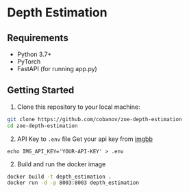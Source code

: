 # Depth Estimation

## Requirements

- Python 3.7+
- PyTorch
- FastAPI (for running app.py)

## Getting Started

1. Clone this repository to your local machine:

```bash
git clone https://github.com/cobanov/zoe-depth-estimation
cd zoe-depth-estimation
```

2. API Key to  `.env` file
Get your api key from [imgbb](https://api.imgbb.com/)
```
echo IMG_API_KEY='YOUR-API-KEY' > .env
```

2. Build and run the docker image

```bash
docker build -t depth_estimation .
docker run -d -p 8003:8003 depth_estimation
```
